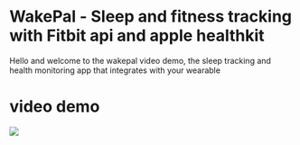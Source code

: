 # WakePal - Sleep and fitness tracking with Fitbit api and apple healthkit

Hello and welcome to the wakepal video demo, the sleep tracking and health monitoring app that integrates with your wearable

# video demo

[![](http://img.youtube.com/vi/oQk4BH-JAys/0.jpg)](http://www.youtube.com/watch?v=oQk4BH-JAys "WakePal Video Demo")